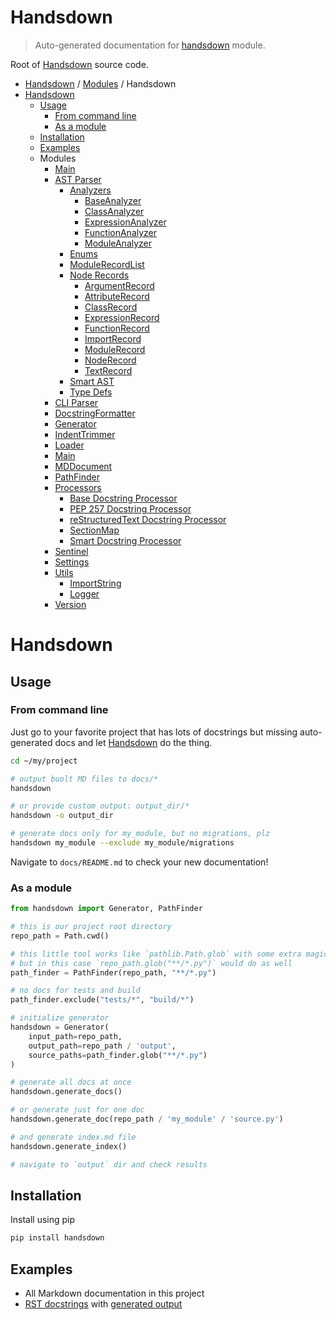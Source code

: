 # Handsdown

> Auto-generated documentation for [handsdown](https://github.com/vemel/handsdown/blob/master/handsdown/__init__.py) module.

Root of [Handsdown](#handsdown) source code.

- [Handsdown](../README.md#-handsdown---python-documentation-generator) / [Modules](../MODULES.md#modules) / Handsdown
- [Handsdown](#handsdown)
    - [Usage](#usage)
        - [From command line](#from-command-line)
        - [As a module](#as-a-module)
    - [Installation](#installation)
    - [Examples](#examples)
    - Modules
        - [Main](magic_main.md#main)
        - [AST Parser](ast_parser/index.md#ast-parser)
            - [Analyzers](ast_parser/analyzers/index.md#analyzers)
                - [BaseAnalyzer](ast_parser/analyzers/base_analyzer.md#baseanalyzer)
                - [ClassAnalyzer](ast_parser/analyzers/class_analyzer.md#classanalyzer)
                - [ExpressionAnalyzer](ast_parser/analyzers/expression_analyzer.md#expressionanalyzer)
                - [FunctionAnalyzer](ast_parser/analyzers/function_analyzer.md#functionanalyzer)
                - [ModuleAnalyzer](ast_parser/analyzers/module_analyzer.md#moduleanalyzer)
            - [Enums](ast_parser/enums.md#enums)
            - [ModuleRecordList](ast_parser/module_record_list.md#modulerecordlist)
            - [Node Records](ast_parser/node_records/index.md#node-records)
                - [ArgumentRecord](ast_parser/node_records/argument_record.md#argumentrecord)
                - [AttributeRecord](ast_parser/node_records/attribute_record.md#attributerecord)
                - [ClassRecord](ast_parser/node_records/class_record.md#classrecord)
                - [ExpressionRecord](ast_parser/node_records/expression_record.md#expressionrecord)
                - [FunctionRecord](ast_parser/node_records/function_record.md#functionrecord)
                - [ImportRecord](ast_parser/node_records/import_record.md#importrecord)
                - [ModuleRecord](ast_parser/node_records/module_record.md#modulerecord)
                - [NodeRecord](ast_parser/node_records/node_record.md#noderecord)
                - [TextRecord](ast_parser/node_records/text_record.md#textrecord)
            - [Smart AST](ast_parser/smart_ast.md#smart-ast)
            - [Type Defs](ast_parser/type_defs.md#type-defs)
        - [CLI Parser](cli_parser.md#cli-parser)
        - [DocstringFormatter](docstring_formatter.md#docstringformatter)
        - [Generator](generator.md#generator)
        - [IndentTrimmer](indent_trimmer.md#indenttrimmer)
        - [Loader](loader.md#loader)
        - [Main](main.md#main)
        - [MDDocument](md_document.md#mddocument)
        - [PathFinder](path_finder.md#pathfinder)
        - [Processors](processors/index.md#processors)
            - [Base Docstring Processor](processors/base.md#base-docstring-processor)
            - [PEP 257 Docstring Processor](processors/pep257.md#pep-257-docstring-processor)
            - [reStructuredText Docstring Processor](processors/rst.md#restructuredtext-docstring-processor)
            - [SectionMap](processors/section_map.md#sectionmap)
            - [Smart Docstring Processor](processors/smart.md#smart-docstring-processor)
        - [Sentinel](sentinel.md#sentinel)
        - [Settings](settings.md#settings)
        - [Utils](utils/index.md#utils)
            - [ImportString](utils/import_string.md#importstring)
            - [Logger](utils/logger.md#logger)
        - [Version](version.md#version)

# Handsdown

## Usage

### From command line

Just go to your favorite project that has lots of docstrings but missing
auto-generated docs and let [Handsdown](#handsdown) do the thing.

```bash
cd ~/my/project

# output buolt MD files to docs/*
handsdown

# or provide custom output: output_dir/*
handsdown -o output_dir

# generate docs only for my_module, but no migrations, plz
handsdown my_module --exclude my_module/migrations
```

Navigate to `docs/README.md` to check your new documentation!

### As a module

```python
from handsdown import Generator, PathFinder

# this is our project root directory
repo_path = Path.cwd()

# this little tool works like `pathlib.Path.glob` with some extra magic
# but in this case `repo_path.glob("**/*.py")` would do as well
path_finder = PathFinder(repo_path, "**/*.py")

# no docs for tests and build
path_finder.exclude("tests/*", "build/*")

# initialize generator
handsdown = Generator(
    input_path=repo_path,
    output_path=repo_path / 'output',
    source_paths=path_finder.glob("**/*.py")
)

# generate all docs at once
handsdown.generate_docs()

# or generate just for one doc
handsdown.generate_doc(repo_path / 'my_module' / 'source.py')

# and generate index.md file
handsdown.generate_index()

# navigate to `output` dir and check results
```

## Installation

Install using pip

```bash
pip install handsdown
```

## Examples

- All Markdown documentation in this project
- [RST docstrings](../examples/rst_example.py) with [generated output](/docs/examples_rst_example.md#rstexample)
